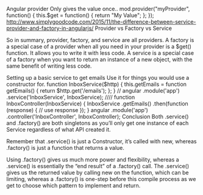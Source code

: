 Angular provider
Only gives the value once..
mod.provider("myProvider", function() {
    this.$get = function() {
        return "My Value";
    };
});
http://www.simplygoodcode.com/2015/11/the-difference-between-service-provider-and-factory-in-angularjs/
Provider vs Factory vs Service

So in summary, provider, factory, and service are all providers. A factory is a special case of a provider when all you need in your provider is a $get() function. It allows you to write it with less code. A service is a special case of a factory when you want to return an instance of a new object, with the same benefit of writing less code.

Setting up a basic service to get emails
  Use it for things you would use a constructor for.
function InboxService($http) {
this.getEmails = function getEmails() {
  return $http.get('/emails');
};
}
//
angular
.module('app')
.service('InboxService', InboxService);
////
function InboxController(InboxService) {
  InboxService
    .getEmails()
    .then(function (response) {
      // use response
    });
}
angular
  .module('app')
  .controller('InboxController', InboxController);
  Conclusion
  Both .service() and .factory() are both singletons as you’ll only get one instance of each Service regardless of what API created it.

Remember that .service() is just a Constructor, it’s called with new, whereas .factory() is just a function that returns a value.

Using .factory() gives us much more power and flexibility, whereas a .service() is essentially the “end result” of a .factory() call. The .service() gives us the returned value by calling new on the function, which can be limiting, whereas a .factory() is one-step before this compile process as we get to choose which pattern to implement and return.
